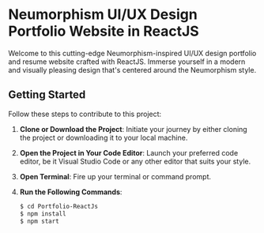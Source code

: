 # Neumorphism UI/UX Design Portfolio Website in ReactJS

Welcome to this cutting-edge Neumorphism-inspired UI/UX design portfolio and resume website crafted with ReactJS. Immerse yourself in a modern and visually pleasing design that's centered around the Neumorphism style.

## Getting Started

Follow these steps to contribute to this project:

1. **Clone or Download the Project**: Initiate your journey by either cloning the project or downloading it to your local machine.

2. **Open the Project in Your Code Editor**: Launch your preferred code editor, be it Visual Studio Code or any other editor that suits your style.

3. **Open Terminal**: Fire up your terminal or command prompt.

4. **Run the Following Commands**:

   ```bash
   $ cd Portfolio-ReactJs
   $ npm install
   $ npm start
